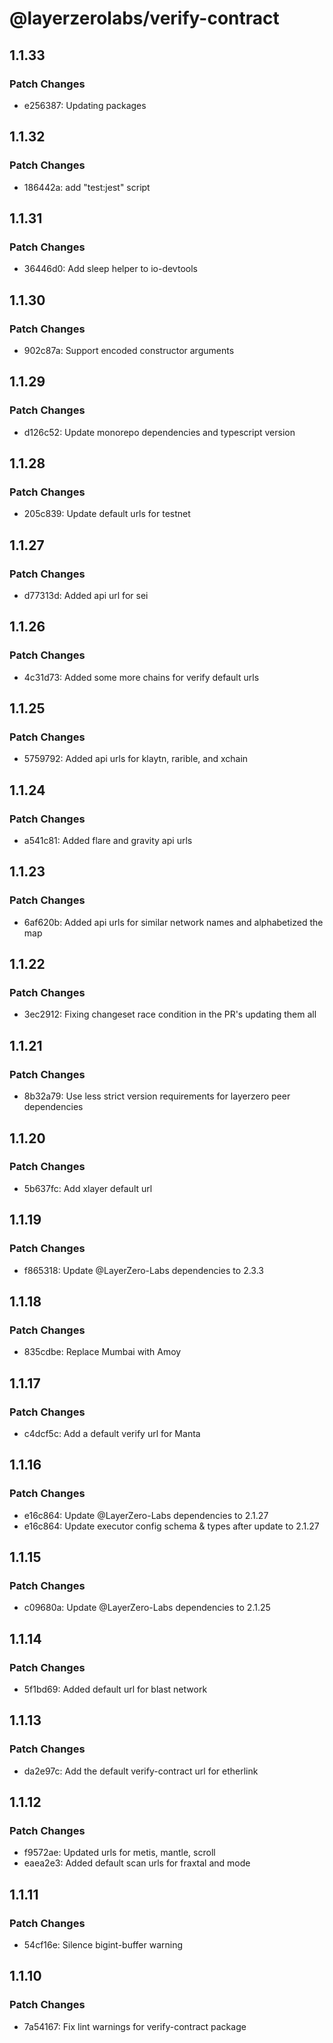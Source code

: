 # @layerzerolabs/verify-contract

## 1.1.33

### Patch Changes

- e256387: Updating packages

## 1.1.32

### Patch Changes

- 186442a: add "test:jest" script

## 1.1.31

### Patch Changes

- 36446d0: Add sleep helper to io-devtools

## 1.1.30

### Patch Changes

- 902c87a: Support encoded constructor arguments

## 1.1.29

### Patch Changes

- d126c52: Update monorepo dependencies and typescript version

## 1.1.28

### Patch Changes

- 205c839: Update default urls for testnet

## 1.1.27

### Patch Changes

- d77313d: Added api url for sei

## 1.1.26

### Patch Changes

- 4c31d73: Added some more chains for verify default urls

## 1.1.25

### Patch Changes

- 5759792: Added api urls for klaytn, rarible, and xchain

## 1.1.24

### Patch Changes

- a541c81: Added flare and gravity api urls

## 1.1.23

### Patch Changes

- 6af620b: Added api urls for similar network names and alphabetized the map

## 1.1.22

### Patch Changes

- 3ec2912: Fixing changeset race condition in the PR's updating them all

## 1.1.21

### Patch Changes

- 8b32a79: Use less strict version requirements for layerzero peer dependencies

## 1.1.20

### Patch Changes

- 5b637fc: Add xlayer default url

## 1.1.19

### Patch Changes

- f865318: Update @LayerZero-Labs dependencies to 2.3.3

## 1.1.18

### Patch Changes

- 835cdbe: Replace Mumbai with Amoy

## 1.1.17

### Patch Changes

- c4dcf5c: Add a default verify url for Manta

## 1.1.16

### Patch Changes

- e16c864: Update @LayerZero-Labs dependencies to 2.1.27
- e16c864: Update executor config schema & types after update to 2.1.27

## 1.1.15

### Patch Changes

- c09680a: Update @LayerZero-Labs dependencies to 2.1.25

## 1.1.14

### Patch Changes

- 5f1bd69: Added default url for blast network

## 1.1.13

### Patch Changes

- da2e97c: Add the default verify-contract url for etherlink

## 1.1.12

### Patch Changes

- f9572ae: Updated urls for metis, mantle, scroll
- eaea2e3: Added default scan urls for fraxtal and mode

## 1.1.11

### Patch Changes

- 54cf16e: Silence bigint-buffer warning

## 1.1.10

### Patch Changes

- 7a54167: Fix lint warnings for verify-contract package
